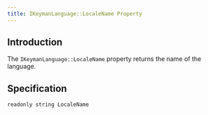 ```yaml
---
title: IKeymanLanguage::LocaleName Property
---
```


## Introduction

The `IKeymanLanguage::LocaleName` property returns the name of the
language.

## Specification

``` clike
readonly string LocaleName
```
